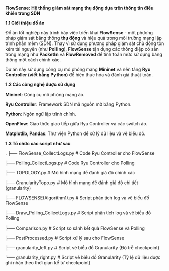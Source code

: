 
**FlowSense: Hệ thống giám sát mạng thụ động dựa trên thông tin điều khiển trong SDN**

**1.1 Giới thiệu đồ án** 

Đồ án tốt nghiệp này trình bày việc triển khai **FlowSense** - một phương pháp giám sát băng thông **thụ động** và hiệu quả trong môi trường mạng lập trình phần mềm (SDN). Thay vì sử dụng phương pháp giám sát chủ động tốn kém tài nguyên (như **Polling**), **FlowSense** tận dụng các thông điệp có sẵn trong mạng như **PacketIn** và **FlowRemoved** để tính toán mức sử dụng băng thông một cách chính xác.

Dự án này sử dụng công cụ mô phỏng mạng **Mininet** và nền tảng **Ryu Controller (viết bằng Python)** để hiện thực hóa và đánh giá thuật toán.

**1.2 Các công nghệ được sử dụng** 

**Mininet**: Công cụ mô phỏng mạng ảo.

**Ryu Controller**: Framework SDN mã nguồn mở bằng Python.

**Python**: Ngôn ngữ lập trình chính.

**OpenFlow**: Giao thức giao tiếp giữa Ryu Controller và các switch ảo.

**Matplotlib, Pandas**: Thư viện Python để xử lý dữ liệu và vẽ biểu đồ.

**1.3 Tổ chức các script như sau**

.
├── FlowSense_CollectLogs.py   # Code Ryu Controller cho FlowSense

├── Polling_CollectLogs.py     # Code Ryu Controller cho Polling

├── TOPOLOGY.py                # Mô hình mạng để đánh giá độ chính xác

├── GranularityTopo.py         # Mô hình mạng để đánh giá độ chi tiết (granularity)

├── FLOWSENSE(Algorithm1).py   # Script phân tích log và vẽ biểu đồ FlowSense

├── Draw_Polling_CollectLogs.py # Script phân tích log và vẽ biểu đồ Polling

├── Comparison.py              # Script so sánh kết quả FlowSense và Polling

├── PostProcessed.py           # Script xử lý sau cho FlowSense

├── granularity_left.py        # Script vẽ biểu đồ Granularity (Độ trễ checkpoint)

└── granularity_right.py       # Script vẽ biểu đồ Granularity (Tỷ lệ dữ liệu được ghi nhận theo thời gian kể từ checkpoint)
